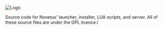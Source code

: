 ![Logo](https://github.com/Bitl/Novetus_src/raw/master/Graphics/NOVETUS_small.png)

Source code for Novetus' launcher, installer, LUA scripts, and server. All of these source files are under the GPL licence.l